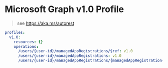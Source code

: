 # Microsoft Graph v1.0 Profile

> see https://aka.ms/autorest

``` yaml
profiles:
  v1.0:
    resources: {}
    operations:
      /users/{user-id}/managedAppRegistrations/$ref: v1.0
      /users/{user-id}/managedAppRegistrations: v1.0
      /users/{user-id}/managedAppRegistrations/{managedAppRegistration-id}: v1.0

```
